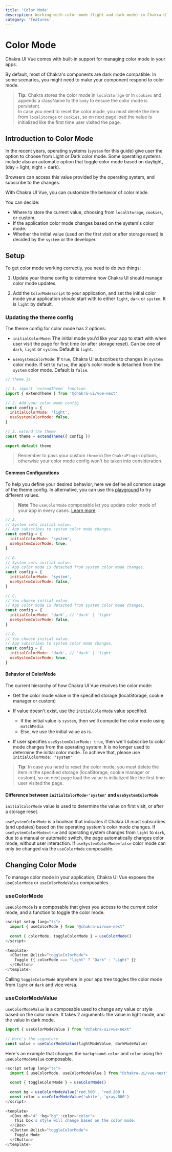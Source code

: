 ```yaml
---
title: 'Color Mode'
description: Working with color mode (light and dark mode) in Chakra UI
category: 'features'
---
```


# Color Mode

Chakra UI Vue comes with built-in support for managing color mode in your apps.

By default, most of Chakra's components are dark mode compatible. In some
scenarios, you might need to make your component respond to color mode.

> **Tip:** Chakra stores the color mode in `localStorage` or in `cookies` and appends a
> className to the `body` to ensure the color mode is persistent.  
> In case you need to reset the color mode, you must delete the item from `localStorage` or `cookies`, so on next page load the value is initialized like the first time user visited the page.

## Introduction to Color Mode

In the recent years, operating systems (`system` for this guide) give user the option to choose from Light or Dark color mode.
Some operating systems include also an automatic option that toggle color mode based on daylight, (day = light, night = dark).

Browsers can access this value provided by the operating system, and subscribe to the changes.

With Chakra UI Vue, you can customize the behavior of color mode.

You can decide:
 - Where to store the current value, choosing from `localStorage`, `cookies`, or custom.
 - If the application color mode changes based on the system's color mode.
 - Whether the initial value (used on the first visit or after storage reset) is decided by the `system` or the developer.

## Setup

To get color mode working correctly, you need to do two things:

1. Update your theme config to determine how Chakra UI should manage color mode
   updates.

2. Add the `ColorModeScript` to your application, and set the initial color mode
   your application should start with to either `light`, `dark` or `system`. It
   is `light` by default.

### Updating the theme config

The theme config for color mode has 2 options:

- `initialColorMode`: The initial mode you'd like your app to start with when user visit the page for first time (or after storage reset). Can be one of `dark`, `light` or `system`. Default is `light`.

- `useSystemColorMode`: If `true`, Chakra UI subscribes to changes in `system` color mode. If set to `false`, the app's color mode is detached from the `system` color mode. Default is `false`.

```js
// theme.js

// 1. import `extendTheme` function
import { extendTheme } from '@chakra-ui/vue-next'
  
// 2. Add your color mode config
const config = {
  initialColorMode: 'light',
  useSystemColorMode: false,
}
  
// 3. extend the theme
const theme = extendTheme({ config })
  
export default theme
```

> Remember to pass your custom `theme` in the `ChakraPlugin` options, otherwise your
> color mode config won't be taken into consideration.

#### Common Configurations

To help you define your desired behavior, here we define all common usage of the theme config.
In alternative, you can use this [playground](https://codesandbox.io/s/chakra-ui-color-mode-test-f5fcwr?file=/src/chakra-ui/chakra-ui.custom-theme.ts) to try different values.

> **Note** The `useColorMode` composable let you update color mode of your app in every cases. [Learn more](#changing-color-mode).

```js
// A.
// System sets initial value.
// App subscribes to system color mode changes.
const config = {
  initialColorMode: 'system',
  useSystemColorMode: true,
}
  
// B.
// System sets initial value.
// App color mode is detached from system color mode changes.
const config = {
  initialColorMode: 'system',
  useSystemColorMode: false,
}
  
// C.
// You choose initial value.
// App color mode is detached from system color mode changes.
const config = {
  initialColorMode: 'dark', // 'dark' | 'light'
  useSystemColorMode: false,
}
  
// D.
// You choose initial value.
// App subscribes to system color mode changes.
const config = {
  initialColorMode: 'dark', // 'dark' | 'light'
  useSystemColorMode: true,
}
```

#### Behavior of ColorMode

The current hierarchy of how Chakra UI Vue resolves the color mode:

- Get the color mode value in the specified storage (localStorage, cookie manager or custom)

- If value doesn't exist, use the `initialColorMode` value specified.
  - If the initial value is `system`, then we'll compute the color mode using
    `matchMedia`
  - Else, we use the initial value as is.

- If user specifies `useSystemColorMode: true`, then we'll subscribe to color
  mode changes from the operating system. It is no longer used to determine the
  initial color mode. To achieve that, please use `initialColorMode: "system"`

> **Tip:** 
> In case you need to reset the color mode, you must delete the item in the specified storage (localStorage, cookie manager or custom), so on next page load the value is initialized like the first time user visited the page.

#### Difference between `initialColorMode='system'` and `useSystemColorMode`

`initialColorMode` value is used to determine the value on first visit, or after a storage reset.

`useSystemColorMode` is a boolean that indicates if Chakra UI must subscribes (and updates) based on the operating system's color mode changes.
If `useSystemColorMode=true` and operating system changes from `light` to `dark`, due to a manual or automatic switch, the page automatically changes color mode, without user interaction.
If `useSystemColorMode=false` color mode can only be changed via the `useColorMode` composable.

## Changing Color Mode

To manage color mode in your application, Chakra UI Vue exposes the `useColorMode` or
`useColorModeValue` composables.

### useColorMode

`useColorMode` is a composable that gives you access to the current color mode,
and a function to toggle the color mode.

```js
<script setup lang="ts">
  import { useColorMode } from "@chakra-ui/vue-next"
  
  const { colorMode, toggleColorMode } = useColorMode()
</script>
  
<template>
  <CButton @click="toggleColorMode">
    Toggle {{ colorMode === "light" ? "Dark" : "Light" }}
  </CButton>
</template>
```

Calling `toggleColorMode` anywhere in your app tree toggles the color mode from
`light` or `dark` and vice versa.

### useColorModeValue

`useColorModeValue` is a composable used to change any value or style based on
the color mode. It takes 2 arguments: the value in light mode, and the value in
dark mode.

```js
import { useColorModeValue } from "@chakra-ui/vue-next"
  
// Here's the signature
const value = useColorModeValue(lightModeValue, darkModeValue)
```

Here's an example that changes the `background-color` and `color` using the
`useColorModeValue` composable.

```js
<script setup lang="ts">
  import { useColorMode, useColorModeValue } from "@chakra-ui/vue-next"
  
  const { toggleColorMode } = useColorMode()
  
  const bg = useColorModeValue('red.500', 'red.200')
  const color = useColorModeValue('white', 'gray.800')
</script>
  
<template>
  <CBox mb="4" :bg="bg" :color="color">
    This box's style will change based on the color mode.
  </CBox>
  <CButton @click="toggleColorMode">
    Toggle Mode
  </CButton>
</template>
```
